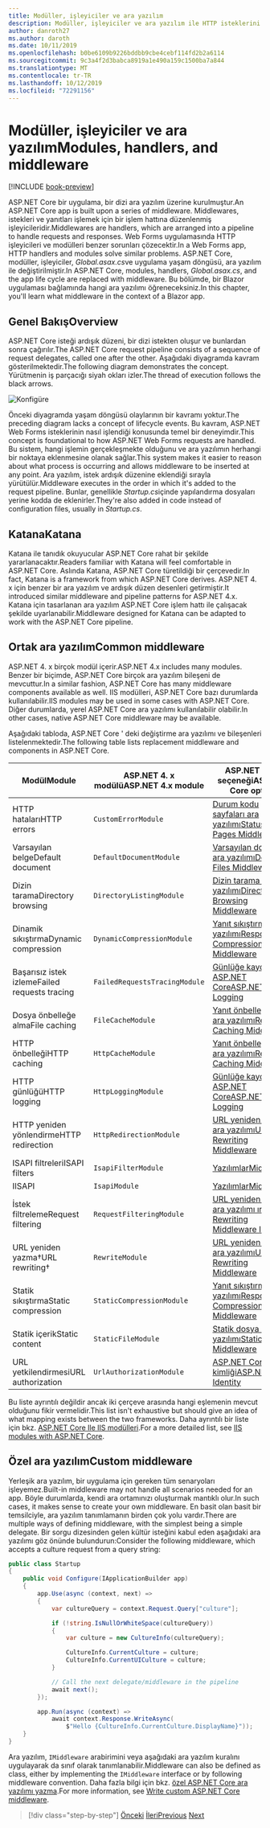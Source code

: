 ```yaml
---
title: Modüller, işleyiciler ve ara yazılım
description: Modüller, işleyiciler ve ara yazılım ile HTTP isteklerini işleme hakkında bilgi edinin.
author: danroth27
ms.author: daroth
ms.date: 10/11/2019
ms.openlocfilehash: b0be6109b9226bddbb9cbe4cebf114fd2b2a6114
ms.sourcegitcommit: 9c3a4f2d3babca8919a1e490a159c1500ba7a844
ms.translationtype: MT
ms.contentlocale: tr-TR
ms.lasthandoff: 10/12/2019
ms.locfileid: "72291156"
---
```

# <a name="modules-handlers-and-middleware"></a><span data-ttu-id="9b2e1-103">Modüller, işleyiciler ve ara yazılım</span><span class="sxs-lookup"><span data-stu-id="9b2e1-103">Modules, handlers, and middleware</span></span>

[!INCLUDE [book-preview](../../../includes/book-preview.md)]

<span data-ttu-id="9b2e1-104">ASP.NET Core bir uygulama, bir dizi ara yazılım üzerine kurulmuştur.</span><span class="sxs-lookup"><span data-stu-id="9b2e1-104">An ASP.NET Core app is built upon a series of middleware.</span></span> <span data-ttu-id="9b2e1-105">Middlewares, istekleri ve yanıtları işlemek için bir işlem hattına düzenlenmiş işleyicileridir.</span><span class="sxs-lookup"><span data-stu-id="9b2e1-105">Middlewares are handlers, which are arranged into a pipeline to handle requests and responses.</span></span> <span data-ttu-id="9b2e1-106">Web Forms uygulamasında HTTP işleyicileri ve modülleri benzer sorunları çözecektir.</span><span class="sxs-lookup"><span data-stu-id="9b2e1-106">In a Web Forms app, HTTP handlers and modules solve similar problems.</span></span> <span data-ttu-id="9b2e1-107">ASP.NET Core, modüller, işleyiciler, *Global.asax.cs*ve uygulama yaşam döngüsü, ara yazılım ile değiştirilmiştir.</span><span class="sxs-lookup"><span data-stu-id="9b2e1-107">In ASP.NET Core, modules, handlers, *Global.asax.cs*, and the app life cycle are replaced with middleware.</span></span> <span data-ttu-id="9b2e1-108">Bu bölümde, bir Blazor uygulaması bağlamında hangi ara yazılımı öğreneceksiniz.</span><span class="sxs-lookup"><span data-stu-id="9b2e1-108">In this chapter, you'll learn what middleware in the context of a Blazor app.</span></span>

## <a name="overview"></a><span data-ttu-id="9b2e1-109">Genel Bakış</span><span class="sxs-lookup"><span data-stu-id="9b2e1-109">Overview</span></span>

<span data-ttu-id="9b2e1-110">ASP.NET Core isteği ardışık düzeni, bir dizi istekten oluşur ve bunlardan sonra çağırılır.</span><span class="sxs-lookup"><span data-stu-id="9b2e1-110">The ASP.NET Core request pipeline consists of a sequence of request delegates, called one after the other.</span></span> <span data-ttu-id="9b2e1-111">Aşağıdaki diyagramda kavram gösterilmektedir.</span><span class="sxs-lookup"><span data-stu-id="9b2e1-111">The following diagram demonstrates the concept.</span></span> <span data-ttu-id="9b2e1-112">Yürütmenin iş parçacığı siyah okları izler.</span><span class="sxs-lookup"><span data-stu-id="9b2e1-112">The thread of execution follows the black arrows.</span></span>

![Konfigüre](media/middleware/request-delegate-pipeline.png)

<span data-ttu-id="9b2e1-114">Önceki diyagramda yaşam döngüsü olaylarının bir kavramı yoktur.</span><span class="sxs-lookup"><span data-stu-id="9b2e1-114">The preceding diagram lacks a concept of lifecycle events.</span></span> <span data-ttu-id="9b2e1-115">Bu kavram, ASP.NET Web Forms isteklerinin nasıl işlendiği konusunda temel bir deneyimdir.</span><span class="sxs-lookup"><span data-stu-id="9b2e1-115">This concept is foundational to how ASP.NET Web Forms requests are handled.</span></span> <span data-ttu-id="9b2e1-116">Bu sistem, hangi işlemin gerçekleşmekte olduğunu ve ara yazılımın herhangi bir noktaya eklenmesine olanak sağlar.</span><span class="sxs-lookup"><span data-stu-id="9b2e1-116">This system makes it easier to reason about what process is occurring and allows middleware to be inserted at any point.</span></span> <span data-ttu-id="9b2e1-117">Ara yazılım, istek ardışık düzenine eklendiği sırayla yürütülür.</span><span class="sxs-lookup"><span data-stu-id="9b2e1-117">Middleware executes in the order in which it's added to the request pipeline.</span></span> <span data-ttu-id="9b2e1-118">Bunlar, genellikle *Startup.cs*içinde yapılandırma dosyaları yerine kodda de eklenirler.</span><span class="sxs-lookup"><span data-stu-id="9b2e1-118">They're also added in code instead of configuration files, usually in *Startup.cs*.</span></span>

## <a name="katana"></a><span data-ttu-id="9b2e1-119">Katana</span><span class="sxs-lookup"><span data-stu-id="9b2e1-119">Katana</span></span>

<span data-ttu-id="9b2e1-120">Katana ile tanıdık okuyucular ASP.NET Core rahat bir şekilde yararlanacaktır.</span><span class="sxs-lookup"><span data-stu-id="9b2e1-120">Readers familiar with Katana will feel comfortable in ASP.NET Core.</span></span> <span data-ttu-id="9b2e1-121">Aslında Katana, ASP.NET Core türetildiği bir çerçevedir.</span><span class="sxs-lookup"><span data-stu-id="9b2e1-121">In fact, Katana is a framework from which ASP.NET Core derives.</span></span> <span data-ttu-id="9b2e1-122">ASP.NET 4. x için benzer bir ara yazılım ve ardışık düzen desenleri getirmiştir.</span><span class="sxs-lookup"><span data-stu-id="9b2e1-122">It introduced similar middleware and pipeline patterns for ASP.NET 4.x.</span></span> <span data-ttu-id="9b2e1-123">Katana için tasarlanan ara yazılım ASP.NET Core işlem hattı ile çalışacak şekilde uyarlanabilir.</span><span class="sxs-lookup"><span data-stu-id="9b2e1-123">Middleware designed for Katana can be adapted to work with the ASP.NET Core pipeline.</span></span>

## <a name="common-middleware"></a><span data-ttu-id="9b2e1-124">Ortak ara yazılım</span><span class="sxs-lookup"><span data-stu-id="9b2e1-124">Common middleware</span></span>

<span data-ttu-id="9b2e1-125">ASP.NET 4. x birçok modül içerir.</span><span class="sxs-lookup"><span data-stu-id="9b2e1-125">ASP.NET 4.x includes many modules.</span></span> <span data-ttu-id="9b2e1-126">Benzer bir biçimde, ASP.NET Core birçok ara yazılım bileşeni de mevcuttur.</span><span class="sxs-lookup"><span data-stu-id="9b2e1-126">In a similar fashion, ASP.NET Core has many middleware components available as well.</span></span> <span data-ttu-id="9b2e1-127">IIS modülleri, ASP.NET Core bazı durumlarda kullanılabilir.</span><span class="sxs-lookup"><span data-stu-id="9b2e1-127">IIS modules may be used in some cases with ASP.NET Core.</span></span> <span data-ttu-id="9b2e1-128">Diğer durumlarda, yerel ASP.NET Core ara yazılımı kullanılabilir olabilir.</span><span class="sxs-lookup"><span data-stu-id="9b2e1-128">In other cases, native ASP.NET Core middleware may be available.</span></span>

<span data-ttu-id="9b2e1-129">Aşağıdaki tabloda, ASP.NET Core ' deki değiştirme ara yazılımı ve bileşenleri listelenmektedir.</span><span class="sxs-lookup"><span data-stu-id="9b2e1-129">The following table lists replacement middleware and components in ASP.NET Core.</span></span>

|<span data-ttu-id="9b2e1-130">Modül</span><span class="sxs-lookup"><span data-stu-id="9b2e1-130">Module</span></span>                 |<span data-ttu-id="9b2e1-131">ASP.NET 4. x modülü</span><span class="sxs-lookup"><span data-stu-id="9b2e1-131">ASP.NET 4.x module</span></span>           |<span data-ttu-id="9b2e1-132">ASP.NET Core seçeneği</span><span class="sxs-lookup"><span data-stu-id="9b2e1-132">ASP.NET Core option</span></span>|
|-----------------------|-----------------------------|-------------------|
|<span data-ttu-id="9b2e1-133">HTTP hataları</span><span class="sxs-lookup"><span data-stu-id="9b2e1-133">HTTP errors</span></span>            |`CustomErrorModule`          |[<span data-ttu-id="9b2e1-134">Durum kodu sayfaları ara yazılımı</span><span class="sxs-lookup"><span data-stu-id="9b2e1-134">Status Code Pages Middleware</span></span>](/aspnet/core/fundamentals/error-handling#usestatuscodepages)|
|<span data-ttu-id="9b2e1-135">Varsayılan belge</span><span class="sxs-lookup"><span data-stu-id="9b2e1-135">Default document</span></span>       |`DefaultDocumentModule`      |[<span data-ttu-id="9b2e1-136">Varsayılan dosyalar ara yazılımı</span><span class="sxs-lookup"><span data-stu-id="9b2e1-136">Default Files Middleware</span></span>](/aspnet/core/fundamentals/static-files#serve-a-default-document)|
|<span data-ttu-id="9b2e1-137">Dizin tarama</span><span class="sxs-lookup"><span data-stu-id="9b2e1-137">Directory browsing</span></span>     |`DirectoryListingModule`     |[<span data-ttu-id="9b2e1-138">Dizin tarama ara yazılımı</span><span class="sxs-lookup"><span data-stu-id="9b2e1-138">Directory Browsing Middleware</span></span>](/aspnet/core/fundamentals/static-files#enable-directory-browsing)|
|<span data-ttu-id="9b2e1-139">Dinamik sıkıştırma</span><span class="sxs-lookup"><span data-stu-id="9b2e1-139">Dynamic compression</span></span>    |`DynamicCompressionModule`   |[<span data-ttu-id="9b2e1-140">Yanıt sıkıştırma ara yazılımı</span><span class="sxs-lookup"><span data-stu-id="9b2e1-140">Response Compression Middleware</span></span>](/aspnet/core/performance/response-compression)|
|<span data-ttu-id="9b2e1-141">Başarısız istek izleme</span><span class="sxs-lookup"><span data-stu-id="9b2e1-141">Failed requests tracing</span></span>|`FailedRequestsTracingModule`|[<span data-ttu-id="9b2e1-142">Günlüğe kaydetme ASP.NET Core</span><span class="sxs-lookup"><span data-stu-id="9b2e1-142">ASP.NET Core Logging</span></span>](/aspnet/core/fundamentals/logging/index#tracesource-provider)|
|<span data-ttu-id="9b2e1-143">Dosya önbelleğe alma</span><span class="sxs-lookup"><span data-stu-id="9b2e1-143">File caching</span></span>           |`FileCacheModule`            |[<span data-ttu-id="9b2e1-144">Yanıt önbelleğe alma ara yazılımı</span><span class="sxs-lookup"><span data-stu-id="9b2e1-144">Response Caching Middleware</span></span>](/aspnet/core/performance/caching/middleware)|
|<span data-ttu-id="9b2e1-145">HTTP önbelleği</span><span class="sxs-lookup"><span data-stu-id="9b2e1-145">HTTP caching</span></span>           |`HttpCacheModule`            |[<span data-ttu-id="9b2e1-146">Yanıt önbelleğe alma ara yazılımı</span><span class="sxs-lookup"><span data-stu-id="9b2e1-146">Response Caching Middleware</span></span>](/aspnet/core/performance/caching/middleware)|
|<span data-ttu-id="9b2e1-147">HTTP günlüğü</span><span class="sxs-lookup"><span data-stu-id="9b2e1-147">HTTP logging</span></span>           |`HttpLoggingModule`          |[<span data-ttu-id="9b2e1-148">Günlüğe kaydetme ASP.NET Core</span><span class="sxs-lookup"><span data-stu-id="9b2e1-148">ASP.NET Core Logging</span></span>](/aspnet/core/fundamentals/logging/index)|
|<span data-ttu-id="9b2e1-149">HTTP yeniden yönlendirme</span><span class="sxs-lookup"><span data-stu-id="9b2e1-149">HTTP redirection</span></span>       |`HttpRedirectionModule`      |[<span data-ttu-id="9b2e1-150">URL yeniden yazma ara yazılımı</span><span class="sxs-lookup"><span data-stu-id="9b2e1-150">URL Rewriting Middleware</span></span>](/aspnet/core/fundamentals/url-rewriting)|
|<span data-ttu-id="9b2e1-151">ISAPI filtreleri</span><span class="sxs-lookup"><span data-stu-id="9b2e1-151">ISAPI filters</span></span>          |`IsapiFilterModule`          |[<span data-ttu-id="9b2e1-152">Yazılımlar</span><span class="sxs-lookup"><span data-stu-id="9b2e1-152">Middleware</span></span>](/aspnet/core/fundamentals/middleware/index)|
|<span data-ttu-id="9b2e1-153">I</span><span class="sxs-lookup"><span data-stu-id="9b2e1-153">ISAPI</span></span>                  |`IsapiModule`                |[<span data-ttu-id="9b2e1-154">Yazılımlar</span><span class="sxs-lookup"><span data-stu-id="9b2e1-154">Middleware</span></span>](/aspnet/core/fundamentals/middleware/index)|
|<span data-ttu-id="9b2e1-155">İstek filtreleme</span><span class="sxs-lookup"><span data-stu-id="9b2e1-155">Request filtering</span></span>      |`RequestFilteringModule`     |[<span data-ttu-id="9b2e1-156">URL yeniden yazma ara yazılımı ırule</span><span class="sxs-lookup"><span data-stu-id="9b2e1-156">URL Rewriting Middleware IRule</span></span>](/aspnet/core/fundamentals/url-rewriting#irule-based-rule)|
|<span data-ttu-id="9b2e1-157">URL yeniden yazma&#8224;</span><span class="sxs-lookup"><span data-stu-id="9b2e1-157">URL rewriting&#8224;</span></span>   |`RewriteModule`              |[<span data-ttu-id="9b2e1-158">URL yeniden yazma ara yazılımı</span><span class="sxs-lookup"><span data-stu-id="9b2e1-158">URL Rewriting Middleware</span></span>](/aspnet/core/fundamentals/url-rewriting)|
|<span data-ttu-id="9b2e1-159">Statik sıkıştırma</span><span class="sxs-lookup"><span data-stu-id="9b2e1-159">Static compression</span></span>     |`StaticCompressionModule`    |[<span data-ttu-id="9b2e1-160">Yanıt sıkıştırma ara yazılımı</span><span class="sxs-lookup"><span data-stu-id="9b2e1-160">Response Compression Middleware</span></span>](/aspnet/core/performance/response-compression)|
|<span data-ttu-id="9b2e1-161">Statik içerik</span><span class="sxs-lookup"><span data-stu-id="9b2e1-161">Static content</span></span>         |`StaticFileModule`           |[<span data-ttu-id="9b2e1-162">Statik dosya ara yazılımı</span><span class="sxs-lookup"><span data-stu-id="9b2e1-162">Static File Middleware</span></span>](/aspnet/core/fundamentals/static-files)|
|<span data-ttu-id="9b2e1-163">URL yetkilendirmesi</span><span class="sxs-lookup"><span data-stu-id="9b2e1-163">URL authorization</span></span>      |`UrlAuthorizationModule`     |[<span data-ttu-id="9b2e1-164">ASP.NET Core kimliği</span><span class="sxs-lookup"><span data-stu-id="9b2e1-164">ASP.NET Core Identity</span></span>](/aspnet/core/security/authentication/identity)|

<span data-ttu-id="9b2e1-165">Bu liste ayrıntılı değildir ancak iki çerçeve arasında hangi eşlemenin mevcut olduğunu fikir vermelidir.</span><span class="sxs-lookup"><span data-stu-id="9b2e1-165">This list isn't exhaustive but should give an idea of what mapping exists between the two frameworks.</span></span> <span data-ttu-id="9b2e1-166">Daha ayrıntılı bir liste için bkz. [ASP.NET Core Ile IIS modülleri](/aspnet/core/host-and-deploy/iis/modules).</span><span class="sxs-lookup"><span data-stu-id="9b2e1-166">For a more detailed list, see [IIS modules with ASP.NET Core](/aspnet/core/host-and-deploy/iis/modules).</span></span>

## <a name="custom-middleware"></a><span data-ttu-id="9b2e1-167">Özel ara yazılım</span><span class="sxs-lookup"><span data-stu-id="9b2e1-167">Custom middleware</span></span>

<span data-ttu-id="9b2e1-168">Yerleşik ara yazılım, bir uygulama için gereken tüm senaryoları işleyemez.</span><span class="sxs-lookup"><span data-stu-id="9b2e1-168">Built-in middleware may not handle all scenarios needed for an app.</span></span> <span data-ttu-id="9b2e1-169">Böyle durumlarda, kendi ara ortamınızı oluşturmak mantıklı olur.</span><span class="sxs-lookup"><span data-stu-id="9b2e1-169">In such cases, it makes sense to create your own middleware.</span></span> <span data-ttu-id="9b2e1-170">En basit olan basit bir temsilciyle, ara yazılım tanımlamanın birden çok yolu vardır.</span><span class="sxs-lookup"><span data-stu-id="9b2e1-170">There are multiple ways of defining middleware, with the simplest being a simple delegate.</span></span> <span data-ttu-id="9b2e1-171">Bir sorgu dizesinden gelen kültür isteğini kabul eden aşağıdaki ara yazılımı göz önünde bulundurun:</span><span class="sxs-lookup"><span data-stu-id="9b2e1-171">Consider the following middleware, which accepts a culture request from a query string:</span></span>

```csharp
public class Startup
{
    public void Configure(IApplicationBuilder app)
    {
        app.Use(async (context, next) =>
        {
            var cultureQuery = context.Request.Query["culture"];

            if (!string.IsNullOrWhiteSpace(cultureQuery))
            {
                var culture = new CultureInfo(cultureQuery);

                CultureInfo.CurrentCulture = culture;
                CultureInfo.CurrentUICulture = culture;
            }

            // Call the next delegate/middleware in the pipeline
            await next();
        });

        app.Run(async (context) =>
            await context.Response.WriteAsync(
                $"Hello {CultureInfo.CurrentCulture.DisplayName}"));
    }
}
```

<span data-ttu-id="9b2e1-172">Ara yazılım, `IMiddleware` arabirimini veya aşağıdaki ara yazılım kuralını uygulayarak da sınıf olarak tanımlanabilir.</span><span class="sxs-lookup"><span data-stu-id="9b2e1-172">Middleware can also be defined as class, either by implementing the `IMiddleware` interface or by following middleware convention.</span></span> <span data-ttu-id="9b2e1-173">Daha fazla bilgi için bkz. [özel ASP.NET Core ara yazılımı yazma](/aspnet/core/fundamentals/middleware/write).</span><span class="sxs-lookup"><span data-stu-id="9b2e1-173">For more information, see [Write custom ASP.NET Core middleware](/aspnet/core/fundamentals/middleware/write).</span></span>

>[!div class="step-by-step"]
><span data-ttu-id="9b2e1-174">[Önceki](data.md)
>[İleri](config.md)</span><span class="sxs-lookup"><span data-stu-id="9b2e1-174">[Previous](data.md)
[Next](config.md)</span></span>
